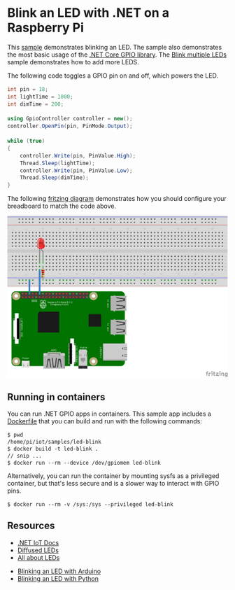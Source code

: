 # Blink an LED with .NET on a Raspberry Pi

This [sample](Program.cs) demonstrates blinking an LED. The sample also demonstrates the most basic usage of the [.NET Core GPIO library](https://www.nuget.org/packages/System.Device.Gpio). The [Blink multiple LEDs](../led-blink-multiple/README.md) sample demonstrates how to add more LEDS.

The following code toggles a GPIO pin on and off, which powers the LED.

```csharp
int pin = 18;
int lightTime = 1000;
int dimTime = 200;

using GpioController controller = new();
controller.OpenPin(pin, PinMode.Output);

while (true)
{
    controller.Write(pin, PinValue.High);
    Thread.Sleep(lightTime);
    controller.Write(pin, PinValue.Low);
    Thread.Sleep(dimTime);
}
```

The following [fritzing diagram](rpi-led.fzz) demonstrates how you should configure your breadboard to match the code above.

![Raspberry Pi Breadboard diagram](rpi-led_bb.png)

## Running in containers

You can run .NET GPIO apps in containers. This sample app includes a [Dockerfile](Dockerfile) that you can build and run with the following commands:

```console
$ pwd
/home/pi/iot/samples/led-blink
$ docker build -t led-blink .
// snip ...
$ docker run --rm --device /dev/gpiomem led-blink
```

Alternatively, you can run the container by mounting sysfs as a privileged container, but that's less secure and is a slower way to interact with GPIO pins.

```console
$ docker run --rm -v /sys:/sys --privileged led-blink
```

## Resources

* [.NET IoT Docs](https://docs.microsoft.com/dotnet/iot/)
* [Diffused LEDs](https://www.adafruit.com/product/4203)
* [All about LEDs](https://learn.adafruit.com/all-about-leds)
- [Blinking an LED with Arduino](https://learn.adafruit.com/adafruit-arduino-lesson-2-leds/blinking-the-led)
- [Blinking an LED with Python](https://learn.adafruit.com/blinking-an-led-with-beaglebone-black/writing-a-program)